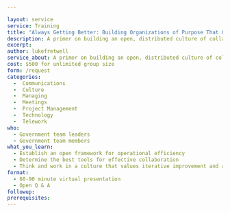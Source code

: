 ```yaml
---

layout: service
service: Training
title: "Always Getting Better: Building Organizations of Purpose That Get Things Done"
description: A primer on building an open, distributed culture of collaboration, accountability, and iterative excellence
excerpt:
author: lukefretwell
service_about: A primer on building an open, distributed culture of collaboration, accountability and iterative excellence, based on proven experience with government leaders and multiple start-up business environments.
cost: $500 for unlimited group size
form: /request
categories:
  -  Communications
  -  Culture
  -  Managing
  -  Meetings
  -  Project Management
  -  Technology
  -  Telework
who:
  - Government team leaders
  - Government team members
what_you_learn:
  - Establish an open framework for operational efficiency
  - Determine the best tools for effective collaboration
  - Think and work in a culture that values iterative improvement and an evolving mindset
format:
  - 60-90 minute virtual presentation
  - Open Q & A
followup:
prerequisites: 
---
```

